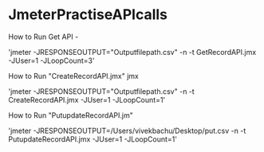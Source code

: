 # JmeterPractiseAPIcalls

How to Run Get API - 

'jmeter -JRESPONSEOUTPUT="Outputfilepath.csv" -n -t GetRecordAPI.jmx -JUser=1 -JLoopCount=3'

How to Run "CreateRecordAPI.jmx" jmx

'jmeter -JRESPONSEOUTPUT="Outputfilepath.csv" -n -t CreateRecordAPI.jmx -JUser=1 -JLoopCount=1'

How to Run "PutupdateRecordAPI.jm"

'jmeter -JRESPONSEOUTPUT=/Users/vivekbachu/Desktop/put.csv -n -t PutupdateRecordAPI.jmx -JUser=1 -JLoopCount=1'